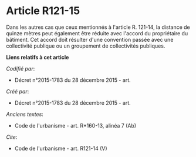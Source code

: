 # Article R121-15

Dans les autres cas que ceux mentionnés à l'article R. 121-14, la distance de quinze mètres peut également être réduite avec
l'accord du propriétaire du bâtiment. Cet accord doit résulter d'une convention passée avec une collectivité publique ou un
groupement de collectivités publiques.

**Liens relatifs à cet article**

_Codifié par_:

  - Décret n°2015-1783 du 28 décembre 2015 - art.

_Créé par_:

  - Décret n°2015-1783 du 28 décembre 2015 - art.

_Anciens textes_:

  - Code de l'urbanisme - art. R*160-13, alinéa 7 (Ab)

_Cite_:

  - Code de l'urbanisme - art. R121-14 (V)

